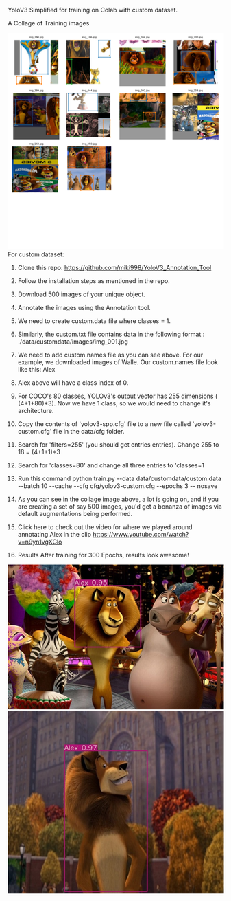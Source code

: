 YoloV3 Simplified for training on Colab with custom dataset.

A Collage of Training images

![github-small](https://github.com/NagaKalyani2409/EVA4-Assignment/blob/master/S13/Assignment%20B/train_batch0.png)
For custom dataset:

1. Clone this repo: https://github.com/miki998/YoloV3_Annotation_Tool
2. Follow the installation steps as mentioned in the repo.
3. Download 500 images of your unique object.
4. Annotate the images using the Annotation tool.
5. We need to create custom.data file where classes = 1.
6. Similarly, the custom.txt file contains data in the following format : 
  ./data/customdata/images/img_001.jpg
  
7. We need to add custom.names file as you can see above. For our example, we downloaded images of Walle. Our custom.names file look        like this:
   Alex
   
5. Alex above will have a class index of 0.
6. For COCO's 80 classes, YOLOv3's output vector has 255 dimensions ( (4+1+80)*3). Now we have 1 class, so we would need to change it's    architecture.
7. Copy the contents of 'yolov3-spp.cfg' file to a new file called 'yolov3-custom.cfg' file in the data/cfg folder.
8. Search for 'filters=255' (you should get entries entries). Change 255 to 18 = (4+1+1)*3
9. Search for 'classes=80' and change all three entries to 'classes=1
10. Run this command python train.py --data data/customdata/custom.data --batch 10 --cache --cfg cfg/yolov3-custom.cfg --epochs 3 --         nosave
11. As you can see in the collage image above, a lot is going on, and if you are creating a set of say 500 images, you'd get a bonanza       of images via default augmentations being performed.
12. Click here to check out the video for where we played around annotating Alex in the clip
    https://www.youtube.com/watch?v=n9yn1vgXGlo

13. Results After training for 300 Epochs, results look awesome!

![github-small](https://github.com/NagaKalyani2409/EVA4-Assignment/blob/master/S13/Assignment%20B/test_img_001.jpg)
![github-small](https://github.com/NagaKalyani2409/EVA4-Assignment/blob/master/S13/Assignment%20B/test_img_004.jpg)
